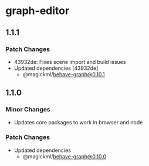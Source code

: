 # graph-editor

## 1.1.1

### Patch Changes

- 43932de: Fixes scene import and build issues
- Updated dependencies [43932de]
  - @magickml/behave-graph@0.10.1

## 1.1.0

### Minor Changes

- Updates core packages to work in browser and node

### Patch Changes

- Updated dependencies
  - @magickml/behave-graph@0.10.0
